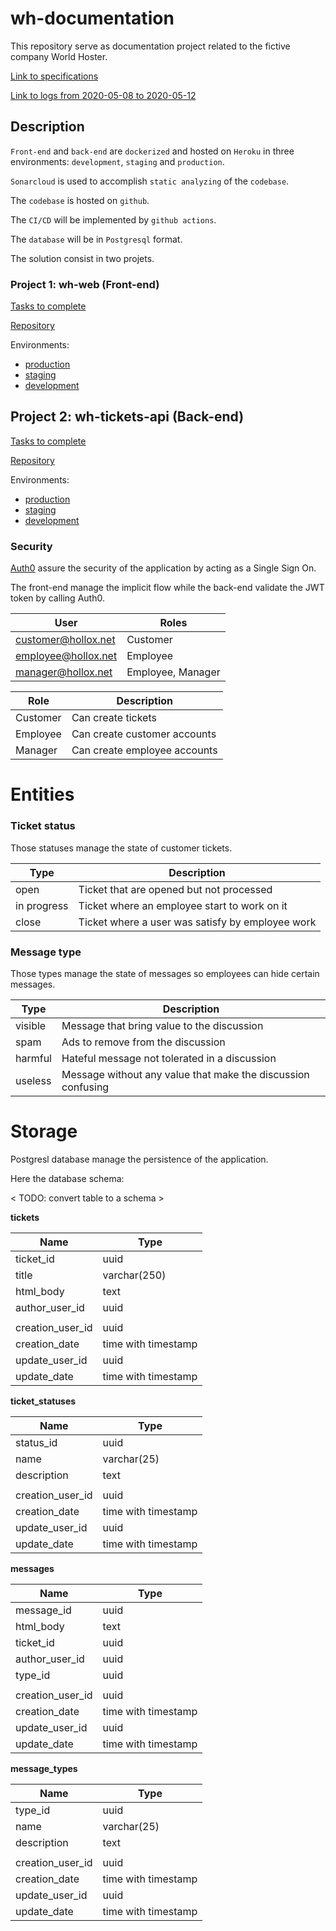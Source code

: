 # wh-documentation

This repository serve as documentation project related to the fictive company World Hoster.

[Link to specifications](./documents/specifications.md)

[Link to logs from 2020-05-08 to 2020-05-12](./documents/logs.md)

## Description
`Front-end` and `back-end` are `dockerized` and hosted on `Heroku` in three environments: `development`, `staging` and `production`. 

`Sonarcloud` is used to accomplish `static analyzing` of the `codebase`.

The `codebase` is hosted on `github`.

The `CI/CD` will be implemented by `github actions`.

The `database` will be in `Postgresql` format.

The solution consist in two projets.

### Project 1: wh-web (Front-end)

[Tasks to complete](https://github.com/hollox/wh-documentation/projects/3)

[Repository](https://github.com/hollox/wh-web)

Environments:
- [production](https://www.worldhoster.live)
- [staging](http://staging.worldhoster.live)
- [development](http://dev.worldhoster.live) 
    
## Project 2: wh-tickets-api (Back-end)

[Tasks to complete](https://github.com/hollox/wh-documentation/projects/1)

[Repository](https://github.com/hollox/wh-support-api)

Environments:
- [production](https://tickets-api.worldhoster.live/v1/tickets) 
- [staging](https://tickets-api.worldhoster.live/v1/tickets) 
- [development](https://tickets-api.worldhoster.live/v1/tickets) 

### Security

[Auth0](auth0.com) assure the security of the application by acting as a Single Sign On.

The front-end manage the implicit flow while the back-end validate the JWT token by calling Auth0. 

| User                | Roles
|---------------------|---------------------------------
| customer@hollox.net | Customer
| employee@hollox.net | Employee
| manager@hollox.net  | Employee, Manager

| Role       | Description
|------------|---------------------------------
| Customer   | Can create tickets
| Employee   | Can create customer accounts
| Manager    | Can create employee accounts

# Entities

### Ticket status

Those statuses manage the state of customer tickets.

| Type        | Description
|-------------|-------------------------
| open        | Ticket that are opened but not processed
| in progress | Ticket where an employee start to work on it
| close       | Ticket where a user was satisfy by employee work

### Message type 

Those types manage the state of messages so employees can hide certain messages.

| Type    | Description
|---------|-------------------------
| visible | Message that bring value to the discussion
| spam    | Ads to remove from the discussion
| harmful | Hateful message not tolerated in a discussion
| useless | Message without any value that make the discussion confusing

# Storage

Postgresl database manage the persistence of the application.

Here the database schema:

< TODO: convert table to a schema >

**tickets**

| Name             | Type
|------------------|--------
| ticket_id        | uuid
| title            | varchar(250)
| html_body        | text
| author_user_id   | uuid
||
| creation_user_id | uuid
| creation_date    | time with timestamp
| update_user_id   | uuid
| update_date      | time with timestamp

**ticket_statuses**

| Name             | Type
|------------------|--------
| status_id        | uuid
| name             | varchar(25)
| description      | text
||
| creation_user_id | uuid
| creation_date    | time with timestamp
| update_user_id   | uuid
| update_date      | time with timestamp

**messages**

| Name             | Type
|------------------|--------
| message_id       | uuid
| html_body        | text
| ticket_id        | uuid
| author_user_id   | uuid
| type_id          | uuid
||
| creation_user_id | uuid
| creation_date    | time with timestamp
| update_user_id   | uuid
| update_date      | time with timestamp

**message_types**

| Name             | Type
|------------------|--------
| type_id          | uuid
| name             | varchar(25)
| description      | text
||
| creation_user_id | uuid
| creation_date    | time with timestamp
| update_user_id   | uuid
| update_date      | time with timestamp